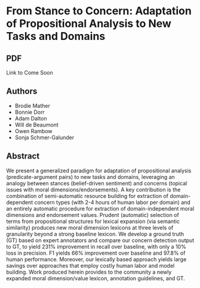 # From Stance to Concern: Adaptation of Propositional Analysis to New Tasks and Domains

## PDF
Link to Come Soon

## Authors
- Brodie Mather
- Bonnie Dorr
- Adam Dalton
- Will de Beaumont
- Owen Rambow
- Sonja Schmer-Galunder

## Abstract
We present a generalized paradigm for adaptation of propositional analysis (predicate-argument pairs) to new tasks and domains, leveraging an analogy between stances (belief-driven sentiment) and concerns (topical issues with moral dimensions/endorsements). A key contribution is the combination of semi-automatic resource building for extraction of domain-dependent concern types (with 2-4 hours of human labor per domain) and an entirely automatic procedure for extraction of domain-independent moral dimensions and endorsement values.  Prudent (automatic) selection of terms from propositional structures for lexical expansion (via semantic similarity) produces new moral dimension lexicons at three levels of granularity beyond a strong baseline lexicon. We develop a ground truth (GT) based on expert annotators and compare our concern detection output to GT, to yield 231% improvement in recall over baseline, with only a 10% loss in precision. F1 yields 66% improvement over baseline and 97.8% of human performance. Moreover, our lexically based approach yields large savings over approaches that employ costly human labor and model building. Work produced herein provides to the community a newly expanded moral dimension/value lexicon, annotation guidelines, and GT.
